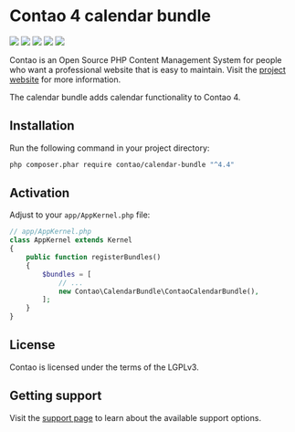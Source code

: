 Contao 4 calendar bundle
========================

[![](https://img.shields.io/travis/contao/calendar-bundle/master.svg?style=flat-square)](https://travis-ci.org/contao/calendar-bundle/)
[![](https://img.shields.io/scrutinizer/g/contao/calendar-bundle/master.svg?style=flat-square)](https://scrutinizer-ci.com/g/contao/calendar-bundle/)
[![](https://img.shields.io/coveralls/contao/calendar-bundle/master.svg?style=flat-square)](https://coveralls.io/github/contao/calendar-bundle)
[![](https://img.shields.io/packagist/v/contao/calendar-bundle.svg?style=flat-square)](https://packagist.org/packages/contao/calendar-bundle)
[![](https://img.shields.io/packagist/dt/contao/calendar-bundle.svg?style=flat-square)](https://packagist.org/packages/contao/calendar-bundle)

Contao is an Open Source PHP Content Management System for people who want a
professional website that is easy to maintain. Visit the [project website][1]
for more information.

The calendar bundle adds calendar functionality to Contao 4.


Installation
------------

Run the following command in your project directory:

```bash
php composer.phar require contao/calendar-bundle "^4.4"
```


Activation
-------------

Adjust to your `app/AppKernel.php` file:

```php
// app/AppKernel.php
class AppKernel extends Kernel
{
    public function registerBundles()
    {
        $bundles = [
            // ...
            new Contao\CalendarBundle\ContaoCalendarBundle(),
        ];
    }
}
```


License
-------

Contao is licensed under the terms of the LGPLv3.


Getting support
---------------

Visit the [support page][2] to learn about the available support options.


[1]: https://contao.org
[2]: https://contao.org/en/support.html
